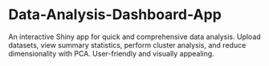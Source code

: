 # Data-Analysis-Dashboard-App
An interactive Shiny app for quick and comprehensive data analysis. Upload datasets, view summary statistics, perform cluster analysis, and reduce dimensionality with PCA. User-friendly and visually appealing.
